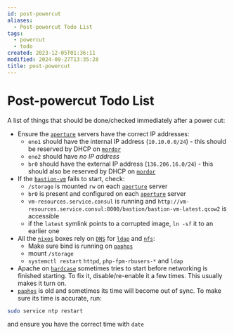 ```yaml
---
id: post-powercut
aliases:
  - Post-powercut Todo List
tags:
  - powercut
  - todo
created: 2023-12-05T01:36:11
modified: 2024-09-27T13:35:28
title: post-powercut
---
```


# Post-powercut Todo List

A list of things that should be done/checked immediately after a power cut:

- Ensure the [`aperture`](../hardware/aperture/index.md) servers have the correct IP addresses:
	- `eno1` should have the internal IP address (`10.10.0.0/24`) - this should be reserved by DHCP on [`mordor`](../hardware/network/mordor.md)
	- `eno2` should have *no IP address*
	- `br0` should have the external IP address (`136.206.16.0/24`) - this should also be reserved by DHCP on [`mordor`](../hardware/network/mordor.md)
- If the [`bastion-vm`](../services/bastion-vm.md) fails to start, check:
	- `/storage` is mounted `rw` on each [`aperture`](docs/hardware/aperture/index.md) server
	- `br0` is present and configured on each [`aperture`](docs/hardware/aperture/index.md) server
	- `vm-resources.service.consul` is running and `http://vm-resources.service.consul:8000/bastion/bastion-vm-latest.qcow2` is accessible
	- if the `latest` symlink points to a corrupted image, `ln -sf` it to an earlier one
- All the [`nixos`](docs/procedures/nixos.md) boxes rely on [`DNS`](docs/services/bind.md) for [`ldap`](docs/services/ldap.md) and [`nfs`](docs/services/nfs.md):
   - Make sure bind is running on [`paphos`](docs/hardware/paphos.md)
   - mount `/storage`
   - `systemctl restart` `httpd`, `php-fpm-rbusers-*` and `ldap`
- Apache on [`hardcase`](../hardware/nix/hardcase.md) sometimes tries to start before networking is finished starting. To fix it, disable/re-enable it a few times. This usually makes it turn on.
- [`paphos`](../hardware/paphos.md) is old and sometimes its time will become out of sync. To make sure its time is accurate, run:

```bash
sudo service ntp restart
```

and ensure you have the correct time with `date`
